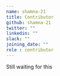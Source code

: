 ```yaml
---
name: shamna-21
title: Contributor
github: shamna-21
twitter: ""
linkedin: ""
slack: ""
joining_date: ""
role : contributor
---
```


Still waiting for this
